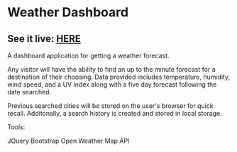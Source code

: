 # Weather Dashboard

## See it live: [HERE](https://hkennedyvi.github.io/weather-dashboard/)

A dashboard application for getting a weather forecast. 

Any visitor will have the ability to find an up to the minute forecast for a destination of their choosing. Data provided includes temperature, humidity, wind speed, and a UV index along with a five day forecast following the date searched. 

Previous searched cities will be stored on the user's browser for quick recall. Additonally, a search history is created and stored in local storage.

Tools: 

JQuery
Bootstrap 
Open Weather Map API

